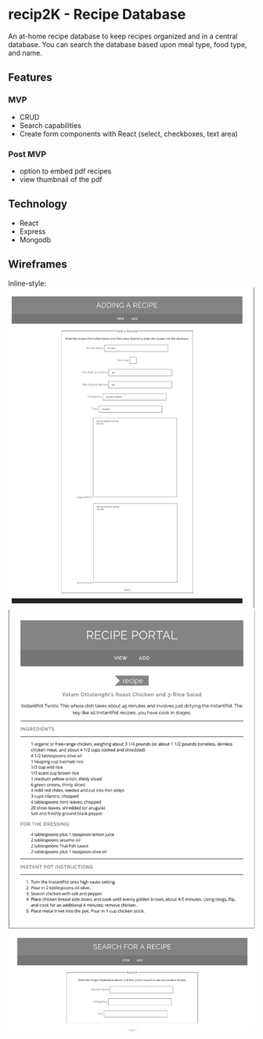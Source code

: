 # recip2K - Recipe Database
An at-home recipe database to keep recipes organized and in a central database. You can search the database based upon meal type, food type, and name.

## Features
### MVP 
- CRUD
- Search capabilities
- Create form components with React (select, checkboxes, text area) 
### Post MVP
- option to embed pdf recipes
- view thumbnail of the pdf
## Technology
- React
- Express
- Mongodb
## Wireframes
Inline-style: 
![alt text](https://github.com/pamkadams/recip2K/blob/master/add_wireframe.png)
![alt text](https://github.com/pamkadams/recip2K/blob/master/view_wireframe.png)
![alt text](https://github.com/pamkadams/recip2K/blob/master/search_wireframe.png)


